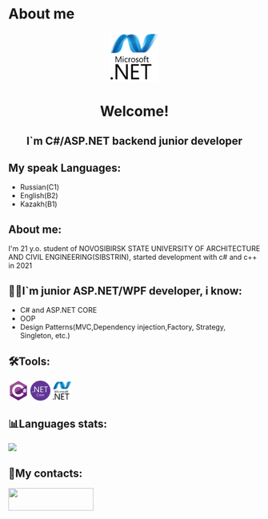 # About me
<html>
    <div class="header" align="center">
        <img src="https://github.com/devicons/devicon/blob/master/icons/dot-net/dot-net-original-wordmark.svg" wight="200" height="100">
        <h1>Welcome!</h1>
        <h2>I`m C#/ASP.NET backend junior developer</h2>
    </div>
    <div class="body">
        <div class="languages">
            <h2>My speak Languages:</h2>
            <ul>
                <li>Russian(C1)</li>
                <li>English(B2)</li>
                <li>Kazakh(B1)</li>
            </ul>
        </div>
        <div class="skills">
            <div class="about-me">
                <h2> About me:</h2>
                <p>
                   I'm 21 y.o. student of NOVOSIBIRSK STATE UNIVERSITY OF ARCHITECTURE AND CIVIL ENGINEERING(SIBSTRIN), started development with c# and c++ in 2021
                </p>
            </div>
            <div class="knowledges">
                <h2>👨‍💻I`m junior ASP.NET/WPF developer, i know:</h2>
                <ul>
                    <li>C# and ASP.NET CORE</li>
                    <li>OOP</li>
                    <li>Design Patterns(MVC,Dependency injection,Factory, Strategy, Singleton, etc.)</li>
                </ul>
            </div>
            <div class="tools">
                <h2>🛠Tools:</h2>
                <img src="https://github.com/devicons/devicon/blob/master/icons/csharp/csharp-original.svg" title="C#" alt="C#" width="40" height="40">
                <img src="https://github.com/devicons/devicon/blob/master/icons/dotnetcore/dotnetcore-original.svg" title="Unity" alt="Unity" width="40" height="40">
                <img src="https://github.com/devicons/devicon/blob/master/icons/dot-net/dot-net-original-wordmark.svg" title="Python" alt="Python" width="40" height="40">
            </div>
            <div class="languages-stats">
                <h2>📊Languages stats:</h2>
                <img src="https://github-readme-stats-beryl.vercel.app/api?username=Scolopendq">
            </div>
        </div>
    </div>
    <div class="contacts">
        <h2>💬My contacts:</h2>
        <div class="contact-badges">
            <a href="https://t.me/Scolopendrozzny" target="blank">
                <img src="https://img.shields.io/badge/Telegram-blue?style=flat&logo=Telegram" width="170" height="45">
            </a>
            <br>
        </div>
    </div>
</html>
